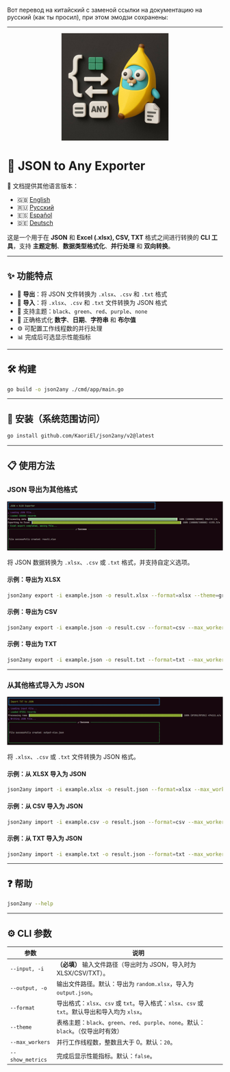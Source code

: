 Вот перевод на китайский с заменой ссылки на документацию на русский (как ты просил), при этом эмодзи сохранены:

---

<p align="center">
  <img src="img/logo.jpg" alt="JSON to Any Exporter Logo" width="250"/>
</p>

# 🔧 JSON to Any Exporter

📘 文档提供其他语言版本：

* 🇬🇧 [English](README.md)
* 🇷🇺 [Русский](README.ru.md)
* 🇪🇸 [Español](README.es.md)
* 🇩🇪 [Deutsch](README.de.md)

这是一个用于在 **JSON** 和 **Excel (.xlsx), CSV, TXT** 格式之间进行转换的 **CLI 工具**，支持 **主题定制**、**数据类型格式化**、**并行处理** 和 **双向转换**。

---

## ✨ 功能特点

* 🚀 **导出**：将 JSON 文件转换为 `.xlsx`、`.csv` 和 `.txt` 格式
* 🔄 **导入**：将 `.xlsx`、`.csv` 和 `.txt` 文件转换为 JSON 格式
* 🎨 支持主题：`black`、`green`、`red`、`purple`、`none`
* 🔢 正确格式化 **数字**、**日期**、**字符串** 和 **布尔值**
* ⚙️ 可配置工作线程数的并行处理
* 📊 完成后可选显示性能指标

---

## 🛠️ 构建

```bash
go build -o json2any ./cmd/app/main.go
```

---

## 🚀 安装（系统范围访问）

```bash
go install github.com/KaoriEl/json2any/v2@latest
```

---

## 📋 使用方法

### JSON 导出为其他格式

![example.png](img/example_xlsx.png)

将 JSON 数据转换为 `.xlsx`、`.csv` 或 `.txt` 格式，并支持自定义选项。

#### 示例：导出为 XLSX

```bash
json2any export -i example.json -o result.xlsx --format=xlsx --theme=green --max_workers=100 --show_metrics=true
```

#### 示例：导出为 CSV

```bash
json2any export -i example.json -o result.csv --format=csv --max_workers=10
```

#### 示例：导出为 TXT

```bash
json2any export -i example.json -o result.txt --format=txt --max_workers=5
```

---

### 从其他格式导入为 JSON

![example\_import\_xlsx.png](img/example_import_txt.png)

将 `.xlsx`、`.csv` 或 `.txt` 文件转换为 JSON 格式。

#### 示例：从 XLSX 导入为 JSON

```bash
json2any import -i example.xlsx -o result.json --format=xlsx --max_workers=10
```

#### 示例：从 CSV 导入为 JSON

```bash
json2any import -i example.csv -o result.json --format=csv --max_workers=10
```

#### 示例：从 TXT 导入为 JSON

```bash
json2any import -i example.txt -o result.json --format=txt --max_workers=10
```

---

## ❓ 帮助

```bash
json2any --help
```

---

## ⚙️ CLI 参数

| 参数               | 说明                                                                    |
| ---------------- | --------------------------------------------------------------------- |
| `--input, -i`    | **（必填）** 输入文件路径（导出时为 JSON，导入时为 XLSX/CSV/TXT）。                         |
| `--output, -o`   | 输出文件路径。默认：导出为 `random.xlsx`，导入为 `output.json`。                        |
| `--format`       | 导出格式：`xlsx`、`csv` 或 `txt`。导入格式：`xlsx`、`csv` 或 `txt`。默认导出和导入均为 `xlsx`。 |
| `--theme`        | 表格主题：`black`、`green`、`red`、`purple`、`none`。默认：`black`。（仅导出时有效）        |
| `--max_workers`  | 并行工作线程数，整数且大于 0。默认：`20`。                                              |
| `--show_metrics` | 完成后显示性能指标。默认：`false`。                                                 |